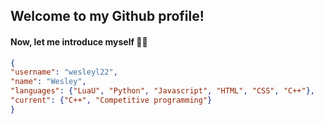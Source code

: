 ## Welcome to my Github profile!

#### Now, let me introduce myself 👀👀

```json
{
"username": "wesleyl22",
"name": "Wesley",
"languages": {"LuaU", "Python", "Javascript", "HTML", "CSS", "C++"},
"current": {"C++", "Competitive programming"}
}
